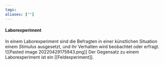 ```yaml
---
tags:
aliases: [""]
---
```


#### Laborexperiment

In einem Laborexperiment sind die Befragten in einer künstlichen Situation einem *Stimulus* ausgesetzt, und ihr Verhalten wird beobachtet oder erfragt.
![[Pasted image 20220429175943.png]]
Der Gegensatz zu einem Laborexperiment ist ein [[Feldexperiment]].



